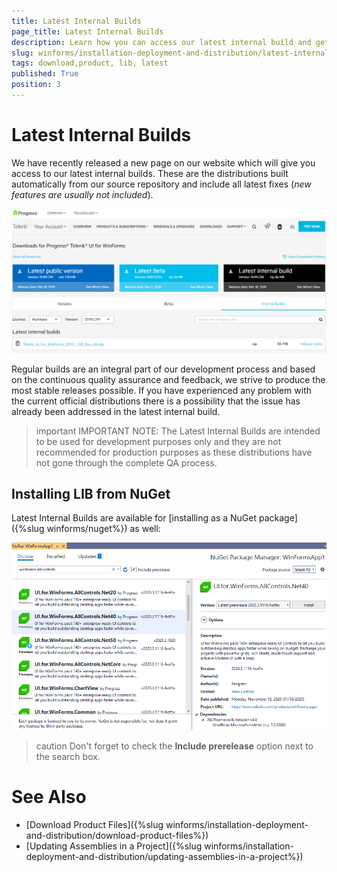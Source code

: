 ```yaml
---
title: Latest Internal Builds
page_title: Latest Internal Builds
description: Learn how you can access our latest internal build and get advantage of the latest fixes.
slug: winforms/installation-deployment-and-distribution/latest-internal-builds
tags: download,product, lib, latest
published: True
position: 3 
---
```


# Latest Internal Builds

We have recently released a new page on our website which will give you access to our latest internal builds. These are the distributions built automatically from our source repository and include all latest fixes (*new features are usually not included*). 

![latest-internal-builds 001](images/latest-internal-builds001.png)

Regular builds are an integral part of our development process and based on the continuous quality assurance and feedback, we strive to produce the most stable releases possible. If you have experienced any problem with the current official distributions there is a possibility that the issue has already been addressed in the latest internal build. 

>important IMPORTANT NOTE: The Latest Internal Builds are intended to be used for development purposes only and they are not recommended for production purposes as these distributions have not gone through the complete QA process.

## Installing LIB from NuGet

Latest Internal Builds are available for [installing as a NuGet package]({%slug winforms/nuget%}) as well:  

![latest-internal-builds 002](images/latest-internal-builds002.png)

>caution Don't forget to check the **Include prerelease** option next to the search box.

# See Also

* [Download Product Files]({%slug winforms/installation-deployment-and-distribution/download-product-files%})
* [Updating Assemblies in a Project]({%slug winforms/installation-deployment-and-distribution/updating-assemblies-in-a-project%})